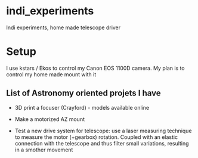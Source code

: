 # indi_experiments
Indi experiments, home made telescope driver

# Setup
I use kstars / Ekos to control my Canon EOS 1100D camera. My plan is to control my home made mount with it

## List of Astronomy oriented projets I have
- 3D print a focuser (Crayford) - models available online

- Make a motorized AZ mount

- Test a new drive system for telescope: use a laser measuring technique to measure the motor (+gearbox) rotation. Coupled with an elastic connection with the telescope and thus filter small variations, resulting in a smother movement

